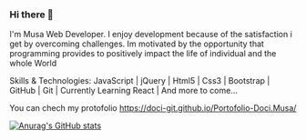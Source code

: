 ### Hi there 👋

I'm Musa Web Developer. I enjoy development because of the satisfaction i get by overcoming challenges. Im motivated by the opportunity that programming provides to positively impact the life of individual and the whole World

Skills & Technologies:
 JavaScript | jQuery | Html5 | Css3 | Bootstrap | GitHub | Git 
 | Currently Learning React | And more to come...
 
 You can chech my protofolio https://doci-git.github.io/Portofolio-Doci.Musa/
 
[![Anurag's GitHub stats](https://github-readme-stats.vercel.app/api?username=doci-git)](https://github.com/anuraghazra/github-readme-stats)
